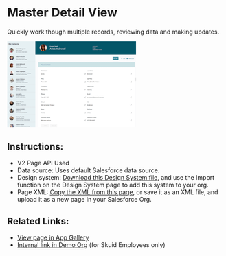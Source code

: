 # Master Detail View

Quickly work though multiple records, reviewing data and making updates.

<img src="Master_Detail.png" width="300"></img>

## Instructions:  
- V2 Page API Used
- Data source: Uses default Salesforce data source.   
- Design system: [Download this Design System file](https://github.com/skuid/SamplePages/blob/master/Use_Cases/SamplePages.designsystem), and use the Import function on the Design System page to add this system to your org. 
- Page XML:  [Copy the XML from this page](Master_Detail.xml), or save it as an XML file, and upload it as a new page in your Salesforce Org.  


## Related Links: 
- [View page in App Gallery](https://portal.skuidsite.com/designsystem/samplepages/preview/contactdetail)
- [Internal link in Demo Org](https://skuid-demo--skuid.na37.visual.force.com/apex/skuid__ui?page=SamplePages_MasterDetail) (for Skuid Employees only)

